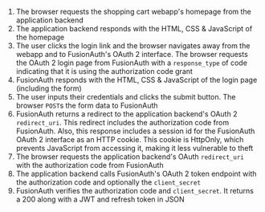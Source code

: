 1. The browser requests the shopping cart webapp's homepage from the application backend
1. The application backend responds with the HTML, CSS & JavaScript of the homepage
1. The user clicks the login link and the browser navigates away from the webapp and to FusionAuth's OAuth 2 interface. The browser requests the OAuth 2 login page from FusionAuth with a `response_type` of code indicating that it is using the authorization code grant
1. FusionAuth responds with the HTML, CSS & JavaScript of the login page (including the form)
1. The user inputs their credentials and clicks the submit button. The browser `POST`s the form data to FusionAuth
1. FusionAuth returns a redirect to the application backend's OAuth 2 `redirect_uri`. This redirect includes the authorization code from FusionAuth. Also, this response includes a session id for the FusionAuth OAuth 2 interface as an HTTP cookie. This cookie is HttpOnly, which prevents JavaScript from accessing it, making it less vulnerable to theft
1. The browser requests the application backend's OAuth `redirect_uri` with the authorization code from FusionAuth 
1. The application backend calls FusionAuth's OAuth 2 token endpoint with the authorization code and optionally the `client_secret`
1. FusionAuth verifies the authorization code and `client_secret`. It returns a 200 along with a JWT and refresh token in JSON